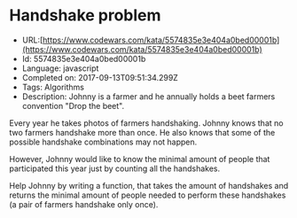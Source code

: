 # Handshake problem

 - URL:[https://www.codewars.com/kata/5574835e3e404a0bed00001b](https://www.codewars.com/kata/5574835e3e404a0bed00001b)
 - Id: 5574835e3e404a0bed00001b
 - Language: javascript
 - Completed on: 2017-09-13T09:51:34.299Z
 - Tags: Algorithms
 - Description:
Johnny is a farmer and he annually holds a beet farmers convention "Drop the beet".

Every year he takes photos of farmers handshaking. Johnny knows that no two farmers handshake more than once. He also knows that some of the possible handshake combinations may not happen.

However, Johnny would like to know the minimal amount of people that participated this year just by counting all the handshakes.

Help Johnny by writing a function, that takes the amount of handshakes and returns the minimal amount of people needed to perform these handshakes (a pair of farmers handshake only once).

